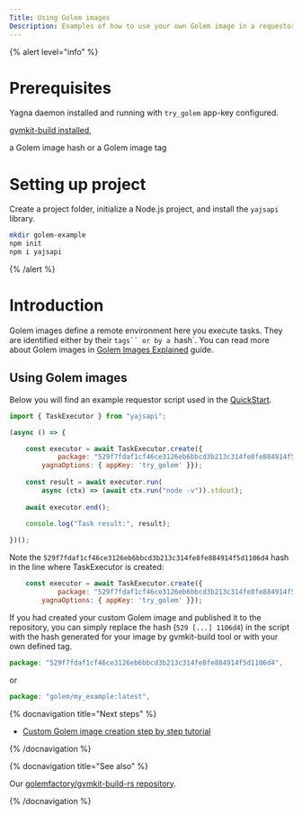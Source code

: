 ```yaml
---
Title: Using Golem images
Description: Examples of how to use your own Golem image in a requestor script
---
```


{% alert level="info" %}

# Prerequisites 
Yagna daemon installed and running with `try_golem` app-key configured.

[gvmkit-build installed](/docs/creators/javascript/examples/tools/gvmkit-build-installation), 

a Golem image hash or a Golem image tag

# Setting up project

Create a project folder, initialize a Node.js project, and install the `yajsapi` library.


```bash
mkdir golem-example
npm init
npm i yajsapi
```
{% /alert %}

# Introduction

Golem images define a remote environment here you execute tasks. They are identified either by their `tags`` or by a `hash`. You can read more about Golem images in [Golem Images Explained](/docs/creators/javascript/guides/golem-images) guide.

## Using Golem images

Below you will find an example requestor script used in the [QuickStart](/docs/creators/javascript/quickstarts/quickstart). 


```js
import { TaskExecutor } from "yajsapi";

(async () => {

    const executor = await TaskExecutor.create({
            package: "529f7fdaf1cf46ce3126eb6bbcd3b213c314fe8fe884914f5d1106d4",    
        yagnaOptions: { appKey: 'try_golem' }});
    
    const result = await executor.run(
        async (ctx) => (await ctx.run("node -v")).stdout);
    
    await executor.end();
    
    console.log("Task result:", result);

})();
```

Note the `529f7fdaf1cf46ce3126eb6bbcd3b213c314fe8fe884914f5d1106d4` hash in the line where TaskExecutor is created:


```js
    const executor = await TaskExecutor.create({
            package: "529f7fdaf1cf46ce3126eb6bbcd3b213c314fe8fe884914f5d1106d4",    
        yagnaOptions: { appKey: 'try_golem' }});
```

If you had created your custom Golem image and published it to the repository, you can simply replace the hash (`529 [...] 1106d4`) in the script with the hash generated for your image by gvmkit-build tool or with your own defined tag.

```js
package: "529f7fdaf1cf46ce3126eb6bbcd3b213c314fe8fe884914f5d1106d4",
```
or

```js
package: "golem/my_example:latest",
```


{% docnavigation title="Next steps" %}

- [Custom Golem image creation step by step tutorial](/docs/creators/javascript/tutorials/building-custom-image)

{% /docnavigation %}

 
{% docnavigation title="See also" %}

Our [golemfactory/gvmkit-build-rs repository](https://github.com/golemfactory/gvmkit-build-rs).

{% /docnavigation %}